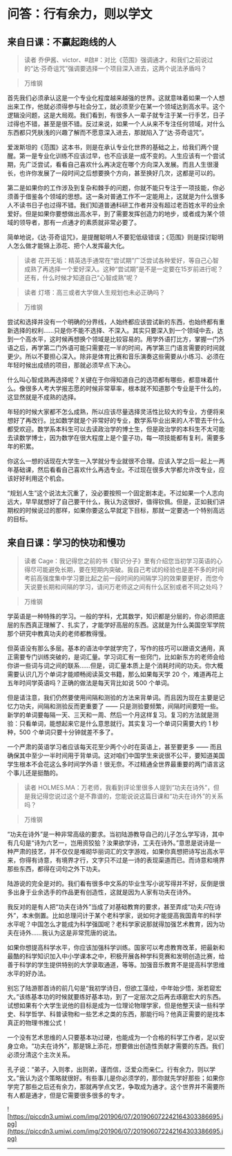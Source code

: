 # 问答：行有余力，则以学文

## 来自日课：不赢起跑线的人

> 读者 乔伊酱、victor、#啟#：对比《范围》强调通才，和我们之前说过的“达·芬奇诅咒”强调要选择一个项目深入进去，这两个说法矛盾吗？

> 万维钢

首先我们必须承认这是一个专业化程度越来越强的世界。这就意味着如果一个人想出来工作，他就必须得参与社会分工，就必须至少在某一个领域达到高水平。这个逻辑没问题，这是大局观。我们看到，有很多人一辈子就专注于某一行手艺，日子过得也不错，甚至是很不错。反过来说，如果一个人从来不专注任何领域，对什么东西都只凭肤浅的兴趣了解而不愿意深入进去，那就陷入了“达·芬奇诅咒”。

爱泼斯坦的《范围》这本书，则是在承认专业化世界的基础之上，给我们两个提醒。第一是专业化训练不应该过早，也不应该是一成不变的。人生应该有一个尝试期，先广泛尝试，看看自己喜欢什么再决定在哪个方向深入发展。而且人生很漫长，也许你发展了一段时间之后想要换个方向，甚至换好几次，这都是可以的。

第二是如果你的工作涉及到复杂和棘手的问题，你就不能只专注于一项技能，你必须善于借鉴各个领域的思想。这一条对普通工作不一定能用上，这就是为什么很多人不读书日子也过得不错。我们知道普通科研工作者并没有超过老百姓水平的业余爱好。但是如果你要想做出高水平，到了需要发挥创造力的地步，或者成为某个领域的领导者，那有一点通才的素质就非常必要了。

简单地说，《达·芬奇诅咒》，是提醒聪明人不要犯低级错误；《范围》则是探讨聪明人怎么做才能锦上添花、把个人发挥最大化。

> 读者 花开无垢：精英选手通常在“尝试期”广泛尝试各种爱好，等自己心智成熟了再选择一个爱好深入。这种“尝试期”是不是一定要在15岁前进行呢？还有，什么时候才知道自己“心智成熟”呢？

> 读者 灯塔：高三或者大学做人生规划也未必正确吗？

> 万维钢

尝试和选择并没有一个明确的分界线，人始终都应该尝试新的东西，也始终都有重新选择的权利……只是你不能不选择、不深入。其实只要深入到一个领域中去，达到一个高水平，这时候再想换个领域是比较容易的。用学外语打比方，掌握一门外语之后，再学第二门外语可能只需要花一半的时间，再学第三门语言需要的时间就更少。所以不要担心深入。除非是体育比赛和音乐演奏这些需要从小练习、必须在年轻时候出成绩的项目，那就必须早点下决心。

什么叫心智成熟再选择呢？关键在于你得知道自己的选项都有哪些，都意味着什么。像很多人考大学报志愿的时候非常草率，根本就不知道那个专业是干什么的，这显然就是不成熟的选择。

年轻的时候大家都不怎么成熟，所以应该尽量选择灵活性比较大的专业，方便将来想好了再改行。比如数学就是个非常好的专业，数学系毕业出来的人不管去干什么都受欢迎。数学系本科生可以去读政治学的博士生，但是政治学的本科生不太可能去读数学博士，因为数学在很大程度上是个童子功，每一项技能都有复利，需要多年的积累。

你这么一想的话现在大学生一入学就分专业就很不合理。应该入学之后一起上一两年基础课，然后看看自己喜欢什么再选专业。不过现在很多大学都允许改专业，应该好好利用这个机会。

“规划人生”这个说法太沉重了，没必要按照一个固定剧本走。不过如果一个人志向远大，早早就想好了自己要干什么，我认为这很好，值得钦佩。但是，正如我们讲期权的时候说过的那样，如果你要这么早就定下目标，那就一定要选一个特别高远的目标。

## 来自日课：学习的快功和慢功

> 读者 Cage：我记得您之前的书《智识分子》里有介绍您当初学习英语的心得尽可能避免长期，要在短期内突破。我自己考试的经验也是差不多的时间考前高强度集中学习要比起之前一段时间的间隔学习的效果要更好，而您今天说要长期和间隔的学习，请问万老师这之间有什么区别或者不同之处吗？

> 万维钢

学英语是一种特殊的学习。一般的学科，尤其数学，知识都是分层的，你必须把底层的东西真正理解了、扎实了，才能学好高层的东西。这就是为什么美国空军学院那个研究中教真功夫的老师都教得慢。

但英语没有那么多层。基本的语法中学就学完了，写作的技巧可以跟语文通用，真正需要专门训练突破的，是词汇量。学习词汇有一些窍门，比如新东方的老师会给你讲一些词与词之间的联系……但是，词汇量本质上是个消耗时间的功夫。你大概需要认识几万个单词才能顺畅阅读英文书籍，那么如果每天学 20 个，难道再花上五年时间学英语吗？正确的做法是每天背比如说 500 个单词。

但是请注意，我们仍然要使用间隔和测验的方法来背单词。而且因为现在主要是记忆力功夫，间隔和测验反而更重要了 —— 只是测验要频繁，间隔时间要短一些。新学的单词要每隔一天、三天和一周、然后一个月这样复习。复习的方法就是测验：只看单词，能想起来它是什么意思就行。其实复习一个单词只需要大约 1 秒种，500 个单词只要十分钟就差不多了。

一个严肃的英语学习者应该每天花至少两个小时在英语上，甚至要更多 —— 而且确保其中至少一半时间用于背单词。这对咱们中国学生来说很不公平，要知道美国学生根本不会花这么多时间学外语！很无奈。不过精通全世界最重要的两门语言这个事儿还是挺酷的。

> 读者 HOLMES.MA：万老师，我看到评论里很多人提到“功夫在诗外”，但是我记得您说过这个是不靠谱的，您能说说这篇日课和“功夫在诗外”的关系吗？

> 万维钢

“功夫在诗外”是一种非常高级的要求。当初陆游教导自己的儿子怎么学写诗，其中有几句是“诗为六艺一，岂用资狡狯？汝果欲学诗，工夫在诗外。”意思是说诗是一种严肃的技艺，并不仅仅是堆砌华丽词汇的文字游戏，如果你真想把诗写出高水平来，你得有诗意，有境界才行，文字只不过是一诗的表现渠道而已。而诗意和境界那些东西，都得在词句之外下功夫。

陆游说的完全是对的。我们看有很多中文系的毕业生写小说写得并不好，反倒是很多出身于业余选手的作品更有创造性，这就是因为人家有功夫在诗外。

我反对的是有人把“功夫在诗外”当成了对基础教育的要求，甚至弄成“功夫*只*在诗外”，本末倒置。比如总理问计于某个老科学家，说如何才能提高我国青年的科学水平呢？中国怎么才能成为科学强国呢？老科学家说那就得加强艺术教育，因为功夫在诗外……我认为这是非常荒唐的说法。

如果你想提高科学水平，你应该加强科学训练。国家可以考虑教育改革，把最新和最酷的科学知识加入中小学课本之中，积极开展各种学科竞赛和发明创造比赛，给善于科学的学生提供特别的大学录取通道，等等。加强音乐教育不是提高科学思维水平的好办法。

别忘了陆游那首诗的前几句是“我初学诗日，但欲工藻绘，中年始少悟，渐若窥宏大。”该练基本功的时候就要练好基本功，到了一定层次之后再去琢磨宏大的东西。试想如果有个大学生说他的目标是成为一位理论物理学家，但是他整天读一些科学史、科学哲学、科普读物和一些艺术之类的东西，那能行吗？他真正需要的是找本真正的物理书推公式！

一个没有艺术思维的人只要基本功过硬，也能成为一个合格的科学工作者，足以安身立命。“功夫在诗外”，那是锦上添花，想要做出创造性贡献才需要的东西。我们必须分清这个主次关系。

孔子说：“弟子，入则孝，出则弟，谨而信，泛爱众而亲仁。行有余力，则以学文。”我认为这个策略就很好。有些事儿是你必须学的，那你就先学好那些；如果你学完了那些之后还有余力，那就再学点文艺，争取成为通才。这个世界并不需要所有人都是通才，但是它需要很多很多的专才。

![https://piccdn3.umiwi.com/img/201906/07/201906072242164303386695.jpg](https://piccdn3.umiwi.com/img/201906/07/201906072242164303386695.jpg)

---
